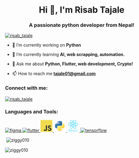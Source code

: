 <h1 align="center">Hi 👋, I'm Risab Tajale</h1>
<h3 align="center">A passionate python developer from Nepal!</h3>

<p align="left"> <a href="https://twitter.com/risab_tajale" target="blank"><img src="https://img.shields.io/twitter/follow/risab_tajale?logo=twitter&style=for-the-badge" alt="risab_tajale" /></a> </p>

- 🔭 I’m currently working on **Python**

- 🌱 I’m currently learning **AI, web scrapping, automation.**

- 💬 Ask me about **Python, Flutter, web development, Crypto!**

- 📫 How to reach me **tajale01@gmail.com**

<h3 align="left">Connect with me:</h3>
<p align="left">
<a href="https://twitter.com/risab_tajale" target="blank"><img align="center" src="https://raw.githubusercontent.com/rahuldkjain/github-profile-readme-generator/master/src/images/icons/Social/twitter.svg" alt="risab_tajale" height="30" width="40" /></a>
</p>

<h3 align="left">Languages and Tools:</h3>
<p align="left"> <a href="https://www.figma.com/" target="_blank" rel="noreferrer"> <img src="https://www.vectorlogo.zone/logos/figma/figma-icon.svg" alt="figma" width="40" height="40"/> </a> <a href="https://flutter.dev" target="_blank" rel="noreferrer"> <img src="https://www.vectorlogo.zone/logos/flutterio/flutterio-icon.svg" alt="flutter" width="40" height="40"/> </a> <a href="https://developer.mozilla.org/en-US/docs/Web/JavaScript" target="_blank" rel="noreferrer"> <img src="https://raw.githubusercontent.com/devicons/devicon/master/icons/javascript/javascript-original.svg" alt="javascript" width="40" height="40"/> </a> <a href="https://www.python.org" target="_blank" rel="noreferrer"> <img src="https://raw.githubusercontent.com/devicons/devicon/master/icons/python/python-original.svg" alt="python" width="40" height="40"/> </a> <a href="https://reactjs.org/" target="_blank" rel="noreferrer"> <img src="https://raw.githubusercontent.com/devicons/devicon/master/icons/react/react-original-wordmark.svg" alt="react" width="40" height="40"/> </a> <a href="https://www.tensorflow.org" target="_blank" rel="noreferrer"> <img src="https://www.vectorlogo.zone/logos/tensorflow/tensorflow-icon.svg" alt="tensorflow" width="40" height="40"/> </a> </p>

<p>&nbsp;<img align="center" src="https://github-readme-stats.vercel.app/api?username=ziggy010&show_icons=true&theme=tokyonight&locale=en" alt="ziggy010" /></p>

<p><img align="center" src="https://github-readme-streak-stats.herokuapp.com/?user=ziggy010&theme=dark" alt="ziggy010" /></p>
